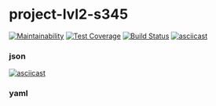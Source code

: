 # project-lvl2-s345
[![Maintainability](https://api.codeclimate.com/v1/badges/5b90794f891e2d9a6864/maintainability)](https://codeclimate.com/github/Piratika/project-lvl2-s345/maintainability)
[![Test Coverage](https://api.codeclimate.com/v1/badges/5b90794f891e2d9a6864/test_coverage)](https://codeclimate.com/github/Piratika/project-lvl2-s345/test_coverage)
[![Build Status](https://travis-ci.org/Piratika/project-lvl2-s345.svg?branch=master)](https://travis-ci.org/Piratika/project-lvl2-s345)
[![asciicast](https://asciinema.org/a/7ByAZnSqRR5Ba8Pp1bCJzGmkJ.png)](https://asciinema.org/a/7ByAZnSqRR5Ba8Pp1bCJzGmkJ)
### json
[![asciicast](https://asciinema.org/a/hdGYAjFgs8SZaM1krUOlxHa6X.png)](https://asciinema.org/a/hdGYAjFgs8SZaM1krUOlxHa6X)
### yaml
